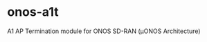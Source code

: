 <!--
SPDX-FileCopyrightText: 2019-present Open Networking Foundation <info@opennetworking.org>

SPDX-License-Identifier: Apache-2.0
-->

# onos-a1t
A1 AP Termination module for ONOS SD-RAN (µONOS Architecture)
